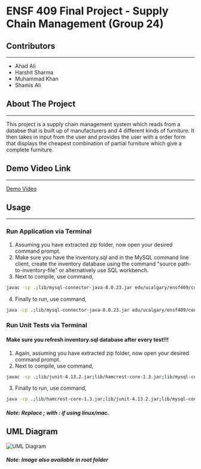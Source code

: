 # ENSF 409 Final Project - Supply Chain Management (Group 24)

## Contributors
---
- Ahad Ali
- Harshit Sharma
- Muhammad Khan
- Shamis Ali

## About The Project
---
This project is a supply chain management system which reads from a databse that is built up of manufacturers and 4 different kinds of furniture. It then takes in input from the user and provides the user with a order form that displays the cheapest combination of partial furniture which give a complete furniture.

## Demo Video Link
---
[Demo Video](https://youtu.be/kQP21419Rw4)
## Usage
---
### Run Application via Terminal
1. Assuming you have extracted zip folder, now open your desired command prompt.
2. Make sure you have the inventory.sql and in the MySQL command line client, create the inventory database using the command "source path-to-inventory-file" or alternatively use SQL workbench.
3. Next to compile, use command,
```bash
javac -cp .;lib/mysql-connector-java-8.0.23.jar edu/ucalgary/ensf409/controller/Logic.java
```
4. Finally to run, use command,
```bash
java -cp .;lib/mysql-connector-java-8.0.23.jar edu/ucalgary/ensf409/controller/Logic
```

### Run Unit Tests via Terminal
#### Make sure you refresh inventory.sql database after every test!!!
1. Again, assuming you have extracted zip folder, now open your desired command prompt.
2. Next to compile, use command,
```bash
javac -cp .;lib/junit-4.13.2.jar;lib/hamcrest-core-1.3.jar;lib/mysql-connector-java-8.0.23.jar edu/ucalgary/ensf409/tests/<TestClassName.java>
```
3. Finally to run, use command,
```bash
java -cp .;lib/hamcrest-core-1.3.jar;lib/junit-4.13.2.jar;lib/mysql-connector-java-8.0.23.jar org.junit.runner.JUnitCore edu.ucalgary.ensf409.tests.<TestClassName>
```
##### Note: Replace ; with : if using linux/mac.

## UML Diagram
![UML Diagram](https://github.com/March-27-Hackathon/supply-chain-management-Harsh-S7/blob/main/ENSF%20409%20Final%20Project.png)
##### Note: Image also available in root folder

